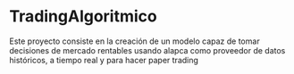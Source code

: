 # TradingAlgoritmico
Este proyecto consiste en la creación de un modelo capaz de tomar decisiones de mercado rentables usando alapca como proveedor de datos históricos, a tiempo real y para hacer paper trading
